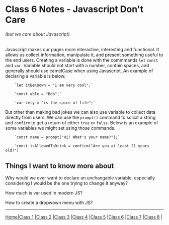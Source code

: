 # Class 6 Notes - Javascript Don't Care

###### (but we care about Javascript)


Javascript makes our pages more interactive, interesting and functional. It allows us collect information, manipulate it, and present something useful to the end users. Creating a variable is done with the commmands `let`  `const` and `var`. Variable should not start with a number, contain spaces, and generally should use camelCase when using Javascript. An example of declaring a variable is below.

        `let itBeKnown = "I am very cool";`

        `const able = "Bob";`

        `var iety = "is the spice of life";`

But other than making bad jokes we can also use variable to collect data directly from users. We can use the `prompt()` command to solicit a string and `confirm` to get a return of either `true` or `false`. Below is an example of some variables we might set using those commands.

        `const name = prompt("Hi! What's your name?");`

        `const isAllowedToDrink = confirm("Are you at least 21 years old?")

## Things I want to know more about

Why would we ever want to declare an unchangable variable, especially considering I would be the one trying to change it anyway?

How much is var used in modern JS?

How to create a dropwown menu with JS?

---

[Home](/reading-notes)|[Class 1](class1) |[Class 2](class2) |[Class 3](class3) |[Class 4](class4) |[Class 5](class5) |[Class 6](class6) |[Class 7](class7) |[Class 8](class8) |
